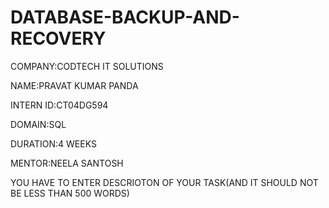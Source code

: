 # DATABASE-BACKUP-AND-RECOVERY

COMPANY:CODTECH IT SOLUTIONS

NAME:PRAVAT KUMAR PANDA

INTERN ID:CT04DG594

DOMAIN:SQL

DURATION:4 WEEKS

MENTOR:NEELA SANTOSH

YOU HAVE TO ENTER DESCRIOTON OF YOUR TASK(AND IT SHOULD NOT BE LESS THAN 500 WORDS)


